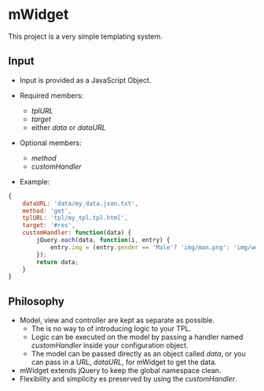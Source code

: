 # mWidget
This project is a very simple templating system.

## Input
- Input is provided as a JavaScript Object.
- Required members:
	- _tplURL_
	- _target_
	- either _data_ or _dataURL_
- Optional members:
	- _method_
	- _customHandler_

- Example:
```javascript
{
	dataURL: 'data/my_data.json.txt',
	method: 'get',
	tplURL: 'tpl/my_tpl.tpl.html',
	target: '#res',
	customHandler: function(data) {
		jQuery.each(data, function(i, entry) {
			entry.img = (entry.gender == 'Male'? 'img/man.png': 'img/women.png');
		});
		return data;
	}
}
```


## Philosophy
- Model, view and controller are kept as separate as possible.
	- The is no way to of introducing logic to your TPL.
	- Logic can be executed on the model by passing a handler named _customHandler_ inside your configuration object.
	- The model can be passed directly as an object called _data_, or you can pass in a URL, _dataURL_, for mWidget to get the data.
- mWidget extends jQuery to keep the global namespace clean.
- Flexibility and simplicity es preserved by using the _customHandler_.